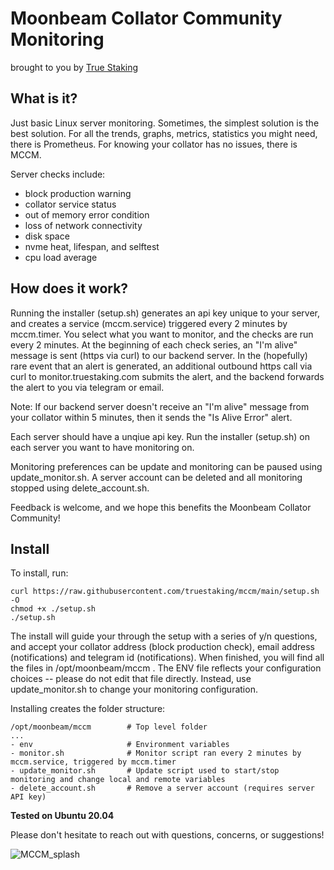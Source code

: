 # Moonbeam Collator Community Monitoring
brought to you by [True Staking](https://truestaking.com)

## What is it?

Just basic Linux server monitoring. Sometimes, the simplest solution is the best solution. For all the trends, graphs, metrics, statistics you might need, there is Prometheus. For knowing your collator has no issues, there is MCCM.

Server checks include:
- block production warning
- collator service status
- out of memory error condition
- loss of network connectivity
- disk space
- nvme heat, lifespan, and selftest
- cpu load average

## How does it work?

Running the installer (setup.sh) generates an api key unique to your server, and creates a service (mccm.service) triggered every 2 minutes by mccm.timer. You select what you want to monitor, and the checks are run every 2 minutes. At the beginning of each check series, an "I'm alive" message is sent (https via curl) to our backend server. In the (hopefully) rare event that an alert is generated, an additional outbound https call via curl to monitor.truestaking.com submits the alert, and the backend forwards the alert to you via telegram or email.

Note: If our backend server doesn't receive an "I'm alive" message from your collator within 5 minutes, then it sends the "Is Alive Error" alert.

Each server should have a unqiue api key. Run the installer (setup.sh) on each server you want to have monitoring on. 

Monitoring preferences can be update and monitoring can be paused using update_monitor.sh. A server account can be deleted and all monitoring stopped using delete_account.sh.

Feedback is welcome, and we hope this benefits the Moonbeam Collator Community!

## Install 

To install, run:

    curl https://raw.githubusercontent.com/truestaking/mccm/main/setup.sh -O
    chmod +x ./setup.sh
    ./setup.sh

The install will guide your through the setup with a series of y/n questions, and accept your collator address (block production check), email address (notifications) and telegram id (notifications). When finished, you will find all the files in /opt/moonbeam/mccm . The ENV file reflects your configuration choices -- please do not edit that file directly. Instead, use update_monitor.sh to change your monitoring configuration.


Installing creates the folder structure:
```
/opt/moonbeam/mccm        # Top level folder
...
- env                     # Environment variables
- monitor.sh              # Monitor script ran every 2 minutes by mccm.service, triggered by mccm.timer
- update_monitor.sh       # Update script used to start/stop monitoring and change local and remote variables 
- delete_account.sh       # Remove a server account (requires server API key)
```

**Tested on Ubuntu 20.04**

Please don't hesitate to reach out with questions, concerns, or suggestions!

![MCCM_splash](https://user-images.githubusercontent.com/19353330/139567789-1a05d6c5-4dde-42df-9cfc-93497af408e7.jpg)



